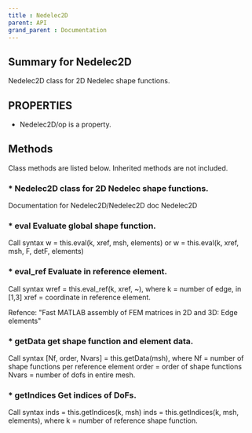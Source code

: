 ```yaml
---
title : Nedelec2D
parent: API
grand_parent : Documentation
---
```

## Summary for Nedelec2D
Nedelec2D class for 2D Nedelec shape functions.
## PROPERTIES
* Nedelec2D/op is a property.

## Methods
Class methods are listed below. Inherited methods are not included.
### * Nedelec2D class for 2D Nedelec shape functions.
Documentation for Nedelec2D/Nedelec2D
doc Nedelec2D

### * eval Evaluate global shape function.

Call syntax
w = this.eval(k, xref, msh, elements) or
w = this.eval(k, xref, msh, F, detF, elements)

### * eval_ref Evaluate in reference element.

Call syntax
wref = this.eval_ref(k, xref, ~), where
k = number of edge, in [1,3]
xref = coordinate in reference element.

Refence: "Fast MATLAB assembly of FEM matrices in 2D and 3D:
Edge elements"

### * getData get shape function and element data.

Call syntax
[Nf, order, Nvars] = this.getData(msh), where
Nf = number of shape functions per reference element
order = order of shape functions
Nvars = number of dofs in entire mesh.

### * getIndices Get indices of DoFs.

Call syntax
inds = this.getIndices(k, msh)
inds = this.getIndices(k, msh, elements), where
k = number of reference shape function.

